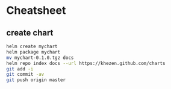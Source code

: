 # Cheatsheet

## create chart

```bash
helm create mychart
helm package mychart
mv mychart-0.1.0.tgz docs
helm repo index docs --url https://khezen.github.com/charts
git add -i
git commit -av
git push origin master
```